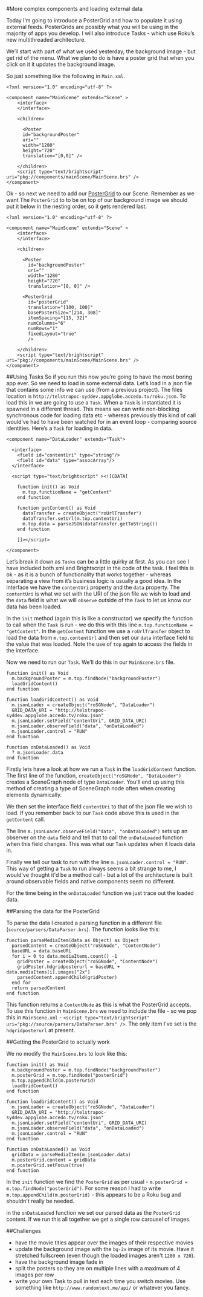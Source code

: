 #More complex components and loading external data

Today I’m going to introduce a PosterGrid and how to populate it using external feeds. PosterGrids are possibly what you will be using in the majority of apps you develop. I will also introduce Tasks - which use Roku’s new multithreaded architecture.

We’ll start with part of what we used yesterday, the background image - but get rid of the menu. What we plan to do is have a poster grid that when you click on it it updates the background image.

So just something like the following in `Main.xml`.

```
<?xml version="1.0" encoding="utf-8" ?>

<component name="MainScene" extends="Scene" >
    <interface>
    </interface>

    <children>

      <Poster
      id="backgroundPoster"
      uri=""
      width="1280"
      height="720"
      translation="[0,0]" />

    </children>
    <script type="text/brightscript" uri="pkg://components/mainScene/MainScene.brs" />
</component>
```

Ok - so next we need to add our [PosterGrid](http://sdkdocs.roku.com/display/sdkdoc/PosterGrid) to our Scene. Remember as we want The `PosterGrid` to to be on top of our background image we should put it below in the nesting order, so it gets rendered last.

```
<?xml version="1.0" encoding="utf-8" ?>

<component name="MainScene" extends="Scene" >
    <interface>
    </interface>

    <children>

      <Poster
        id="backgroundPoster"
        uri=""
        width="1280"
        height="720"
        translation="[0, 0]" />

      <PosterGrid
        id="posterGrid"
        translation="[100, 100]"
        basePosterSize="[214, 308]"
        itemSpacing="[15, 32]"
        numColumns="6"
        numRows="1"
        fixedLayout="true"
        />

    </children>
    <script type="text/brightscript" uri="pkg://components/mainScene/MainScene.brs" />
</component>

```

##Using Tasks
So if you run this now you’re going to have the most boring app ever. So we need to load in some external data. Let’s load in a json file that contains some info we can use (from a previous project). The files location is `http://telstrapoc-syddev.appglobe.accedo.tv/roku.json`. To load this in we are going to use a `Task`. When a `Task` is instantiated it is spawned in a different thread. This means we can write non-blocking synchronous code for loading data etc - whereas previously this kind of call would’ve had to have been watched for in an event loop - comparing source identities. Here’s a `Task` for loading in data.

```
<component name="DataLoader" extends="Task">

  <interface>
    <field id="contentUri" type="string"/>
    <field id="data" type="assocArray"/>
  </interface>

  <script type="text/brightscript" ><![CDATA[

    function init() as Void
      m.top.functionName = "getContent"
    end function

    function getContent() as Void
      dataTransfer = createObject("roUrlTransfer")
      dataTransfer.setUrl(m.top.contentUri)
      m.top.data = parseJSON(dataTransfer.getToString())
    end function

    ]]></script>

</component>
```

Let’s break it down as `Tasks` can be a little quirky at first. As you can see I have included both xml and Brightscript in the code of the task. I feel this is ok - as it is a bunch of functionality that works together - whereas separating a view from it’s business logic is usually a good idea. In the interface we have the `contentUri` property and the `data` property. The `contentUri` is what we set with the URI of the json file we wish to load and the `data` field is what we will `observe` outside of the `Task` to let us know our data has been loaded.

In the `init` method (again this is like a constructor) we specify the function to call when the `Task` is run - we do this with this line `m.top.functionName = "getContent"`. In the `getContent` function we use a `roUrlTransfer` object to load the data from `m.top.contentUrl` and then set our `data` interface field to the value that was loaded. Note the use of `top` again to access the fields in the interface.

Now we need to run our `Task`. We’ll do this in our `MainScene.brs` file.

```
function init() as Void
  m.backgroundPoster = m.top.findNode("backgroundPoster")
  loadGridContent()
end function

function loadGridContent() as Void
  m.jsonLoader = createObject("roSGNode", "DataLoader")
  GRID_DATA_URI = "http://telstrapoc-syddev.appglobe.accedo.tv/roku.json"
  m.jsonLoader.setField("contentUri", GRID_DATA_URI)
  m.jsonLoader.observeField("data", "onDataLoaded")
  m.jsonLoader.control = "RUN"
end function

function onDataLoaded() as Void
  ? m.jsonLoader.data
end function
```

Firstly lets have a look at how we run a `Task` in the `loadGridContent` function. The first line of the function, `createObject("roSGNode", "DataLoader")` creates a SceneGraph node of type `DataLoader`. You'll end up using this method of creating a type of SceneGraph node often when creating elements dynamically.

We then set the interface field `contentUri` to that of the json file we wish to load. If you remember back to our `Task` code above this is used in the `getContent` call.

The line `m.jsonLoader.observeField("data", "onDataLoaded")` sets up an observer on the `data` field and tell that to call the `onDataLoaded` function when this field changes. This was what our `Task` updates when it loads data in.

Finally we tell our task to run with the line `m.jsonLoader.control = "RUN"`. This way of getting a `Task` to run always seems a bit strange to me, I would've thought it'd be a method call - but a lot of the architecture is built around observable fields and native components seem no different.

For the time being in the `onDataLoaded` function we just trace out the loaded data.

##Parsing the data for the PosterGrid

To parse the data I created a parsing function in a different file (`source/parsers/DataParser.brs`). The function looks like this:

```
function parseMediaItem(data as Object) as Object
  parsedContent = createObject("roSGNode", "ContentNode")
  baseURL = data.baseURL
  for i = 0 to data.mediaItems.count() -1
    gridPoster = createObject("roSGNode", "ContentNode")
    gridPoster.hdgridposterurl = baseURL + data.mediaItems[i].images["2x"]
    parsedContent.appendChild(gridPoster)
  end for
  return parsedContent
end function
```
This function returns a `ContentNode` as this is what the PosterGrid accepts. To use this function in `MainScene.brs` we need to include the file - so we pop this in `MainScene.xml` - `<script type="text/brightscript" uri="pkg://source/parsers/DataParser.brs" />`. The only item I've set is the `hdgridposterurl` at present.

##Getting the PosterGrid to actually work

We no modify the `MainScene.brs` to look like this:

```
function init() as Void
  m.backgroundPoster = m.top.findNode("backgroundPoster")
  m.posterGrid = m.top.findNode("posterGrid")
  m.top.appendChild(m.posterGrid)
  loadGridContent()
end function

function loadGridContent() as Void
  m.jsonLoader = createObject("roSGNode", "DataLoader")
  GRID_DATA_URI = "http://telstrapoc-syddev.appglobe.accedo.tv/roku.json"
  m.jsonLoader.setField("contentUri", GRID_DATA_URI)
  m.jsonLoader.observeField("data", "onDataLoaded")
  m.jsonLoader.control = "RUN"
end function

function onDataLoaded() as Void
  gridData = parseMediaItem(m.jsonLoader.data)
  m.posterGrid.content = gridData
  m.posterGrid.setFocus(true)
end function
```

In the `init` function we find the `PosterGrid` as per usual - `m.posterGrid = m.top.findNode("posterGrid")`. For some reason I had to write `m.top.appendChild(m.posterGrid)` - this appears to be a Roku bug and shouldn't really be needed.

in the `onDataLoaded` function we set our parsed data as the `PosterGrid` content. If we run this all together we get a single row carousel of images.

##Challenges
 - have the movie titles appear over the images of their respective movies
 - update the background image with the `bg-2x` image of its movie. Have it stretched fullscreen (even though the loaded images aren't `1280 x 720`).
 - have the background image fade in
 - split the posters so they are on multiple lines with a maximum of 4 images per row
 - write your own Task to pull in text each time you switch movies. Use something like `http://www.randomtext.me/api/` or whatever you fancy.
